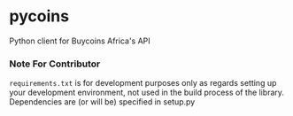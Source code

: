 # pycoins
Python client for Buycoins Africa's API

### Note For Contributor

```requirements.txt``` is for development purposes only as regards setting up your development environment, not used in the build process of the library. Dependencies are (or will be) specified in setup.py